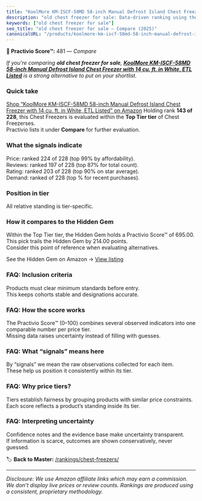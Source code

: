 ```yaml
---
title: "KoolMore KM-ISCF-58MD 58-inch Manual Defrost Island Chest Freezer with 14 cu. ft. in White, ETL Listed"
description: "old chest freezer for sale: Data-driven ranking using the Practivio Score™. Positioned by quality, value, demand, findability, momentum."
keywords: ["old chest freezer for sale"]
seo_title: "old chest freezer for sale — Compare (2025)"
canonicalURL: "/products/koolmore-km-iscf-58md-58-inch-manual-defrost-island-chest-freezer-with-14-cu-ft-in-white-etl-listed-B0D3RW3H8P/"
---
```


**🛒 Practivio Score™:** 481 — _Compare_


*If you're comparing **old chest freezer for sale**, **[KoolMore KM-ISCF-58MD 58-inch Manual Defrost Island Chest Freezer with 14 cu. ft. in White, ETL Listed](https://www.amazon.com/dp/B0D3RW3H8P?tag=practivio-20)** is a strong alternative to put on your shortlist.*
### Quick take
[Shop “KoolMore KM-ISCF-58MD 58-inch Manual Defrost Island Chest Freezer with 14 cu. ft. in White, ETL Listed” on Amazon](https://www.amazon.com/dp/B0D3RW3H8P?tag=practivio-20)
Holding rank **143 of 228**, this Chest Freezers is evaluated within the **Top Tier tier** of Chest Freezerses.  
Practivio lists it under **Compare** for further evaluation.

### What the signals indicate
Price: ranked 224 of 228 (top 99% by affordability).  
Reviews: ranked 197 of 228 (top 87% for total count).  
Rating: ranked 203 of 228 (top 90% on star average).  
Demand: ranked  of 228 (top % for recent purchases).

### Position in tier
All relative standing is tier-specific.

### How it compares to the Hidden Gem
Within the Top Tier tier, the Hidden Gem holds a Practivio Score™ of 695.00.  
This pick trails the Hidden Gem by 214.00 points.  
Consider this point of reference when evaluating alternatives.  

See the Hidden Gem on Amazon → [View listing](https://www.amazon.com/dp/B08P6CS4SW?tag=practivio-20)

### FAQ: Inclusion criteria
Products must clear minimum standards before entry.  
This keeps cohorts stable and designations accurate.

### FAQ: How the score works
The Practivio Score™ (0–100) combines several observed indicators into one comparable number per price tier.  
Missing data raises uncertainty instead of filling with guesses.

### FAQ: What “signals” means here
By “signals” we mean the raw observations collected for each item.  
These help us position it consistently within its tier.

### FAQ: Why price tiers?
Tiers establish fairness by grouping products with similar price constraints.  
Each score reflects a product’s standing inside its tier.

### FAQ: Interpreting uncertainty
Confidence notes and the evidence base make uncertainty transparent.  
If information is scarce, outcomes are shown conservatively, never guessed.

<!-- Missing template for Compare/CompareWithinPriceClass -->


🏷️ **Back to Master:** [/rankings/chest-freezers/](/rankings/chest-freezers/)

---
_Disclosure: We use Amazon affiliate links which may earn a commission. We don’t display live prices or review counts. Rankings are produced using a consistent, proprietary methodology._
